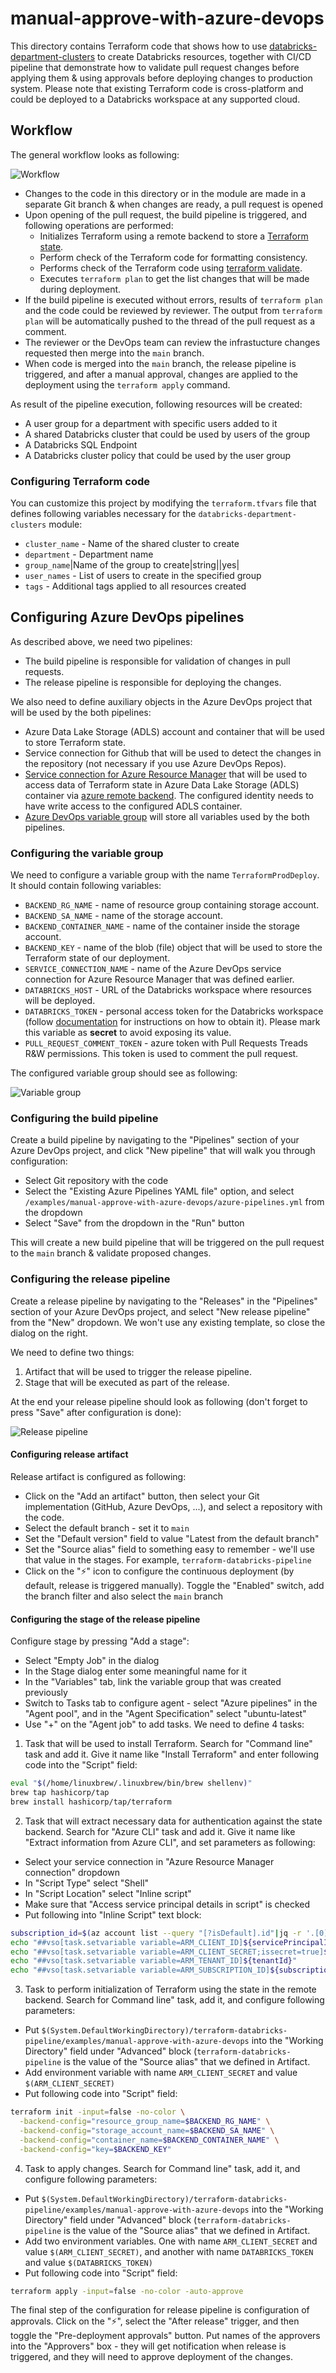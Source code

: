 # manual-approve-with-azure-devops

This directory contains Terraform code that shows how to use [databricks-department-clusters](../../modules/databricks-department-clusters) to create Databricks resources, together with CI/CD pipeline that demonstrate how to validate pull request changes before applying them & using approvals before deploying changes to production system.  Please note that existing Terraform code is cross-platform and could be deployed to a Databricks workspace at any supported cloud.

## Workflow

The general workflow looks as following:

![Workflow](https://raw.githubusercontent.com/databricks/terraform-databricks-examples/main/cicd-pipelines/manual-approve-with-azure-devops/images/terraform-databricks-pipeline-azure-devops.png?raw=true)

* Changes to the code in this directory or in the module are made in a separate Git branch & when changes are ready, a pull request is opened
* Upon opening of the pull request, the build pipeline is triggered, and following operations are performed:
  * Initializes Terraform using a remote backend to store a [Terraform state](https://www.terraform.io/language/state).
  * Perform check of the Terraform code for formatting consistency.
  * Performs check of the Terraform code using [terraform validate](https://www.terraform.io/cli/commands/validate).
  * Executes `terraform plan` to get the list changes that will be made during deployment.
* If the build pipeline is executed without errors, results of `terraform plan` and the code could be reviewed by reviewer. The output from `terraform plan` will be automatically pushed to the thread of the pull request as a comment. 
* The reviewer or the DevOps team can review the infrastucture changes requested then merge into the `main` branch.
* When code is merged into the `main` branch, the release pipeline is triggered, and after a manual approval, changes are applied to the deployment using the `terraform apply` command.

As result of the pipeline execution, following resources will be created:

* A user group for a department with specific users added to it
* A shared Databricks cluster that could be used by users of the group
* A Databricks SQL Endpoint
* A Databricks cluster policy that could be used by the user group


### Configuring Terraform code

You can customize this project by modifying the `terraform.tfvars` file that defines following variables necessary for the `databricks-department-clusters` module:

* `cluster_name` - Name of the shared cluster to create
* `department` - Department name
* `group_name`|Name of the group to create|string||yes|
* `user_names` - List of users to create in the specified group
* `tags` - Additional tags applied to all resources created

## Configuring Azure DevOps pipelines

As described above, we need two pipelines:

* The build pipeline is responsible for validation of changes in pull requests.
* The release pipeline is responsible for deploying the changes.

We also need to define auxiliary objects in the Azure DevOps project that will be used by the both pipelines:

* Azure Data Lake Storage (ADLS) account and container that will be used to store Terraform state.
* Service connection for Github that will be used to detect the changes in the repository (not necessary if you use Azure DevOps Repos).
* [Service connection for Azure Resource Manager](https://docs.microsoft.com/en-us/azure/devops/pipelines/library/service-endpoints?view=azure-devops&tabs=yaml#azure-resource-manager-service-connection) that will be used to access data of Terraform state in Azure Data Lake Storage (ADLS) container via [azure remote backend](https://www.terraform.io/language/settings/backends/azurerm).  The configured identity needs to have write access to the configured ADLS container.
* [Azure DevOps variable group](https://docs.microsoft.com/en-us/azure/devops/pipelines/library/variable-groups) will store all variables used by the both pipelines.

### Configuring the variable group

We need to configure a variable group with the name `TerraformProdDeploy`.  It should contain following variables:

* `BACKEND_RG_NAME` - name of resource group containing storage account.
* `BACKEND_SA_NAME` - name of the storage account.
* `BACKEND_CONTAINER_NAME` - name of the container inside the storage account.
* `BACKEND_KEY` - name of the blob (file) object that will be used to store the Terraform state of our deployment.
* `SERVICE_CONNECTION_NAME` - name of the Azure DevOps service connection for Azure Resource Manager that was defined earlier.
* `DATABRICKS_HOST` - URL of the Databricks workspace where resources will be deployed.
* `DATABRICKS_TOKEN` - personal access token for the Databricks workspace (follow [documentation](https://docs.databricks.com/dev-tools/api/latest/authentication.html) for instructions on how to obtain it).  Please mark this variable as **secret** to avoid exposing its value.
* `PULL_REQUEST_COMMENT_TOKEN` - azure token with Pull Requests Treads R&W permissions. This token is used to comment the pull request.

The configured variable group should see as following:

![Variable group](https://raw.githubusercontent.com/databricks/terraform-databricks-examples/main/cicd-pipelines/manual-approve-with-azure-devops/images/azdo-variable-group.png?raw=true)


### Configuring the build pipeline

Create a build pipeline by navigating to the "Pipelines" section of your Azure DevOps project, and click "New pipeline" that will walk you through configuration:

* Select Git repository with the code
* Select the "Existing Azure Pipelines YAML file" option, and select `/examples/manual-approve-with-azure-devops/azure-pipelines.yml` from the dropdown
* Select "Save" from the dropdown in the "Run" button

This will create a new build pipeline that will be triggered on the pull request to the `main` branch & validate proposed changes.


### Configuring the release pipeline

Create a release pipeline by navigating to the "Releases" in the "Pipelines" section of your Azure DevOps project, and select "New release pipeline" from the "New" dropdown.  We won't use any existing template, so close the dialog on the right.

We need to define two things:

1. Artifact that will be used to trigger the release pipeline.
1. Stage that will be executed as part of the release.

At the end your release pipeline should look as following (don't forget to press "Save" after configuration is done):

![Release pipeline](https://raw.githubusercontent.com/databricks/terraform-databricks-examples/main/cicd-pipelines/manual-approve-with-azure-devops/images/azdo-release-pipeline.png?raw=true)

#### Configuring release artifact

Release artifact is configured as following:

* Click on the "Add an artifact" button, then select your Git implementation (GitHub, Azure DevOps, ...), and select a repository with the code.
* Select the default branch - set it to `main`
* Set the "Default version" field to value "Latest from the default branch"
* Set the "Source alias" field to something easy to remember - we'll use that value in the stages.  For example, `terraform-databricks-pipeline`
* Click on the "⚡" icon to configure the continuous deployment (by default, release is triggered manually). Toggle the "Enabled" switch, add the branch filter and also select the `main` branch

#### Configuring the stage of the release pipeline

Configure stage by pressing "Add a stage":

* Select "Empty Job" in the dialog
* In the Stage dialog enter some meaningful name for it
* In the "Variables" tab, link the variable group that was created previously
* Switch to Tasks tab to configure agent - select "Azure pipelines" in the "Agent pool", and in the "Agent Specification" select "ubuntu-latest"
* Use "+" on the "Agent job" to add tasks. We need to define 4 tasks:

1. Task that will be used to install Terraform. Search for "Command line" task and add it.  Give it name like "Install Terraform" and enter following code into the "Script" field:

```sh
eval "$(/home/linuxbrew/.linuxbrew/bin/brew shellenv)"
brew tap hashicorp/tap
brew install hashicorp/tap/terraform
```


2. Task that will extract necessary data for authentication against the state backend. Search for "Azure CLI" task and add it.  Give it name like "Extract information from Azure CLI", and set parameters as following:

  * Select your service connection in "Azure Resource Manager connection" dropdown
  * In "Script Type" select "Shell"
  * In "Script Location" select "Inline script"
  * Make sure that "Access service principal details in script" is checked
  * Put following into "Inline Script" text block:

  ```sh
  subscription_id=$(az account list --query "[?isDefault].id"|jq -r '.[0]')
  echo "##vso[task.setvariable variable=ARM_CLIENT_ID]${servicePrincipalId}"
  echo "##vso[task.setvariable variable=ARM_CLIENT_SECRET;issecret=true]${servicePrincipalKey}"
  echo "##vso[task.setvariable variable=ARM_TENANT_ID]${tenantId}"
  echo "##vso[task.setvariable variable=ARM_SUBSCRIPTION_ID]${subscription_id}"
  ```

3. Task to perform initialization of Terraform using the state in the remote backend. Search for Command line" task, add it, and configure following parameters:

  * Put `$(System.DefaultWorkingDirectory)/terraform-databricks-pipeline/examples/manual-approve-with-azure-devops` into the "Working Directory" field under "Advanced" block (`terraform-databricks-pipeline` is the value of the "Source alias" that we defined in Artifact.
  * Add environment variable with name `ARM_CLIENT_SECRET` and value `$(ARM_CLIENT_SECRET)`
  * Put following code into "Script" field:

  ```sh
  terraform init -input=false -no-color \
    -backend-config="resource_group_name=$BACKEND_RG_NAME" \
    -backend-config="storage_account_name=$BACKEND_SA_NAME" \
    -backend-config="container_name=$BACKEND_CONTAINER_NAME" \
    -backend-config="key=$BACKEND_KEY"
  ```

4. Task to apply changes. Search for Command line" task, add it, and configure following parameters:

  * Put `$(System.DefaultWorkingDirectory)/terraform-databricks-pipeline/examples/manual-approve-with-azure-devops` into the "Working Directory" field under "Advanced" block (`terraform-databricks-pipeline` is the value of the "Source alias" that we defined in Artifact.
  * Add two environment variables. One with name `ARM_CLIENT_SECRET` and value `$(ARM_CLIENT_SECRET)`, and another with name `DATABRICKS_TOKEN` and value `$(DATABRICKS_TOKEN)`
  * Put following code into "Script" field:

  ```sh
  terraform apply -input=false -no-color -auto-approve
  ```


The final step of the configuration for release pipeline is configuration of approvals.  Click on the "⚡", select the "After release" trigger, and then toggle the "Pre-deployment approvals" button. Put names of the approvers into the "Approvers" box - they will get notification when release is triggered, and they will need to approve deployment of the changes.
